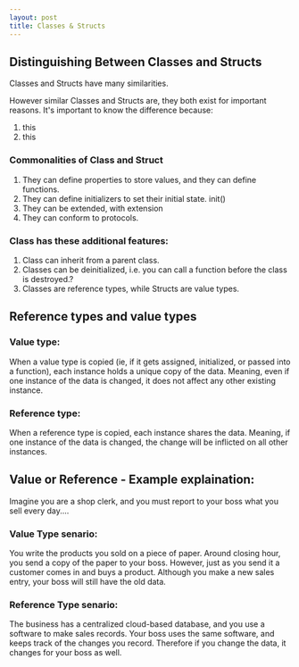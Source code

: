 ```yaml
---
layout: post
title: Classes & Structs
---
```


<h2>Distinguishing Between Classes and Structs</h2>
Classes and Structs have many similarities. 

However similar Classes and Structs are, they both exist for important reasons.
It's important to know the difference because:
<ol>
<li> this
<li> this
</ol>


<h3>Commonalities of Class and Struct</h3>
<ol> 
<li> They can define properties to store values, and they can define functions.
<li> They can define initializers to set their initial state. <code">init()</code>
<li> They can be extended, with <code">extension</code>
<li> They can conform to protocols.
</ol>

<h3>Class has these additional features:</h3>
<ol> 
<li> Class can inherit from a parent class.
<li> Classes can be deinitialized, i.e. you can call a function before the class is destroyed.?
<li> Classes are reference types, while Structs are value types.
</ol>

<h2>Reference types and value types</h2>


<h3>Value type:</h3>
When a value type is copied (ie, if it gets assigned, initialized, or passed into a function), each instance holds a unique copy of the data.
Meaning, even if one instance of the data is changed, it does not affect any other existing instance.

<h3>Reference type:</h3>
When a reference type is copied, each instance shares the data. 
Meaning, if one instance of the data is changed, the change will be inflicted on all other instances.

<h2><b>Value or Reference</b> - Example explaination:</h2>
Imagine you are a shop clerk, and you must report to your boss what you sell every day....

<h3>Value Type senario:</h3>
You write the products you sold on a piece of paper. Around closing hour, you send a copy of the paper to your boss. However, just as you send it a customer comes in
and buys a product. Although you make a new sales entry, your boss will still have the old data.


<h3>Reference Type senario:</h3>
The business has a centralized cloud-based database, and you use a software to make sales records. 
Your boss uses the same software, and keeps track of the changes you record. Therefore if you change the data, it changes for your boss as well.






